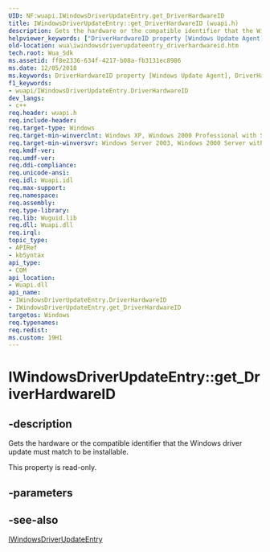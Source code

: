 ```yaml
---
UID: NF:wuapi.IWindowsDriverUpdateEntry.get_DriverHardwareID
title: IWindowsDriverUpdateEntry::get_DriverHardwareID (wuapi.h)
description: Gets the hardware or the compatible identifier that the Windows driver update must match to be installable.helpviewer_keywords: ["DriverHardwareID property [Windows Update Agent]","DriverHardwareID property [Windows Update Agent]","IWindowsDriverUpdateEntry interface","IWindowsDriverUpdateEntry interface [Windows Update Agent]","DriverHardwareID property","IWindowsDriverUpdateEntry.DriverHardwareID","IWindowsDriverUpdateEntry.get_DriverHardwareID","IWindowsDriverUpdateEntry::DriverHardwareID","IWindowsDriverUpdateEntry::get_DriverHardwareID","get_DriverHardwareID","wua.iwindowsdriverupdateentry_driverhardwareid","wuapi/IWindowsDriverUpdateEntry::DriverHardwareID","wuapi/IWindowsDriverUpdateEntry::get_DriverHardwareID"]
old-location: wua\iwindowsdriverupdateentry_driverhardwareid.htm
tech.root: Wua_Sdk
ms.assetid: ff8e2336-634f-4217-b08a-fb3131ec8986
ms.date: 12/05/2018
ms.keywords: DriverHardwareID property [Windows Update Agent], DriverHardwareID property [Windows Update Agent],IWindowsDriverUpdateEntry interface, IWindowsDriverUpdateEntry interface [Windows Update Agent],DriverHardwareID property, IWindowsDriverUpdateEntry.DriverHardwareID, IWindowsDriverUpdateEntry.get_DriverHardwareID, IWindowsDriverUpdateEntry::DriverHardwareID, IWindowsDriverUpdateEntry::get_DriverHardwareID, get_DriverHardwareID, wua.iwindowsdriverupdateentry_driverhardwareid, wuapi/IWindowsDriverUpdateEntry::DriverHardwareID, wuapi/IWindowsDriverUpdateEntry::get_DriverHardwareID
f1_keywords:
- wuapi/IWindowsDriverUpdateEntry.DriverHardwareID
dev_langs:
- c++
req.header: wuapi.h
req.include-header: 
req.target-type: Windows
req.target-min-winverclnt: Windows XP, Windows 2000 Professional with SP3 [desktop apps only]
req.target-min-winversvr: Windows Server 2003, Windows 2000 Server with SP3 [desktop apps only]
req.kmdf-ver: 
req.umdf-ver: 
req.ddi-compliance: 
req.unicode-ansi: 
req.idl: Wuapi.idl
req.max-support: 
req.namespace: 
req.assembly: 
req.type-library: 
req.lib: Wuguid.lib
req.dll: Wuapi.dll
req.irql: 
topic_type:
- APIRef
- kbSyntax
api_type:
- COM
api_location:
- Wuapi.dll
api_name:
- IWindowsDriverUpdateEntry.DriverHardwareID
- IWindowsDriverUpdateEntry.get_DriverHardwareID
targetos: Windows
req.typenames: 
req.redist: 
ms.custom: 19H1
---
```


# IWindowsDriverUpdateEntry::get_DriverHardwareID


## -description


Gets the hardware or the compatible identifier that the Windows driver update must match to be installable.

This property is read-only.


## -parameters


## -see-also




<a href="https://docs.microsoft.com/windows/desktop/api/wuapi/nn-wuapi-iwindowsdriverupdateentry">IWindowsDriverUpdateEntry</a>
 

 

